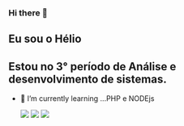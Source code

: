 ### Hi there 👋
## Eu sou o Hélio
## Estou no 3° período de Análise e desenvolvimento de sistemas. 


- 🌱 I’m currently learning ...PHP e NODEjs



  <a href = "mailto:heliodesouza088@gmail.com"><img src="https://img.shields.io/badge/-Gmail-%23333?style=for-the-badge&logo=gmail&logoColor=white " target="_blank"></a>
<a href="https://www.linkedin.com/in/hélio-de-souza-289749267" target="_blank"><img src="https://img.shields.io/badge/-LinkedIn-%230077B5 ?style=for-the-badge&logo=linkedin&logoColor=white" target="_blank"></a>
<a href="https://heliodesouza.github.io/repositorio-helio/" target="_blank"><img src="https://img.shields.io/badge/-Portf%C3%B3lio-brown?style= for-the-badge&logo=true" target="_blank"></a>
